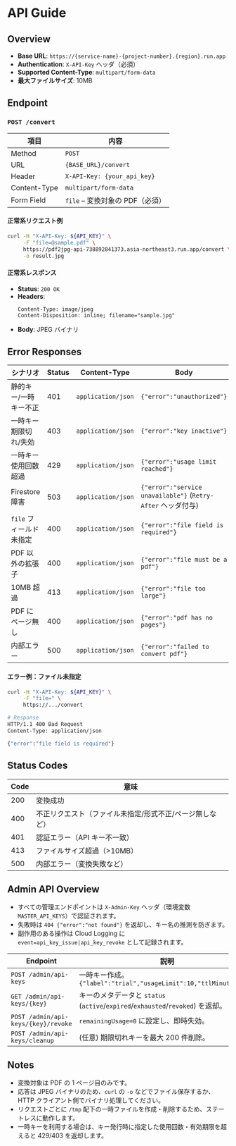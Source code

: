 # API Guide

## Overview

- **Base URL**: `https://{service-name}-{project-number}.{region}.run.app`
- **Authentication**: `X-API-Key` ヘッダ（必須）
- **Supported Content-Type**: `multipart/form-data`
- **最大ファイルサイズ**: 10MB

## Endpoint

### `POST /convert`

| 項目 | 内容 |
| --- | --- |
| Method | `POST` |
| URL | `{BASE_URL}/convert` |
| Header | `X-API-Key: {your_api_key}` |
| Content-Type | `multipart/form-data` |
| Form Field | `file` – 変換対象の PDF（必須） |

#### 正常系リクエスト例

```bash
curl -H "X-API-Key: ${API_KEY}" \
     -F "file=@sample.pdf" \
     https://pdf2jpg-api-738892841373.asia-northeast3.run.app/convert \
     -o result.jpg
```

#### 正常系レスポンス

- **Status**: `200 OK`
- **Headers**:
  ```
  Content-Type: image/jpeg
  Content-Disposition: inline; filename="sample.jpg"
  ```
- **Body**: JPEG バイナリ

## Error Responses

| シナリオ | Status | Content-Type | Body |
| --- | --- | --- | --- |
| 静的キー/一時キー不正 | 401 | `application/json` | `{"error":"unauthorized"}` |
| 一時キー期限切れ/失効 | 403 | `application/json` | `{"error":"key inactive"}` |
| 一時キー使用回数超過 | 429 | `application/json` | `{"error":"usage limit reached"}` |
| Firestore 障害 | 503 | `application/json` | `{"error":"service unavailable"}` (`Retry-After` ヘッダ付与) |
| `file` フィールド未指定 | 400 | `application/json` | `{"error":"file field is required"}` |
| PDF 以外の拡張子 | 400 | `application/json` | `{"error":"file must be a pdf"}` |
| 10MB 超過 | 413 | `application/json` | `{"error":"file too large"}` |
| PDF にページ無し | 400 | `application/json` | `{"error":"pdf has no pages"}` |
| 内部エラー | 500 | `application/json` | `{"error":"failed to convert pdf"}` |

#### エラー例：ファイル未指定

```bash
curl -H "X-API-Key: ${API_KEY}" \
     -F "file=" \
     https://.../convert

# Response
HTTP/1.1 400 Bad Request
Content-Type: application/json

{"error":"file field is required"}
```

## Status Codes

| Code | 意味 |
| --- | --- |
| 200 | 変換成功 |
| 400 | 不正リクエスト（ファイル未指定/形式不正/ページ無しなど） |
| 401 | 認証エラー（API キー不一致） |
| 413 | ファイルサイズ超過（>10MB） |
| 500 | 内部エラー（変換失敗など） |

## Admin API Overview

- すべての管理エンドポイントは `X-Admin-Key` ヘッダ（環境変数 `MASTER_API_KEYS`）で認証されます。
- 失敗時は `404 {"error":"not found"}` を返却し、キー名の推測を防ぎます。
- 副作用のある操作は Cloud Logging に `event=api_key_issue|api_key_revoke` として記録されます。

| Endpoint | 説明 |
| --- | --- |
| `POST /admin/api-keys` | 一時キー作成。`{"label":"trial","usageLimit":10,"ttlMinutes":60}` |
| `GET /admin/api-keys/{key}` | キーのメタデータと `status` (`active`/`expired`/`exhausted`/`revoked`) を返却。|
| `POST /admin/api-keys/{key}/revoke` | `remainingUsage=0` に設定し、即時失効。|
| `POST /admin/api-keys/cleanup` | (任意) 期限切れキーを最大 200 件削除。|

## Notes

- 変換対象は PDF の 1 ページ目のみです。
- 応答は JPEG バイナリのため、`curl` の `-o` などでファイル保存するか、HTTP クライアント側でバイナリ処理してください。
- リクエストごとに `/tmp` 配下の一時ファイルを作成・削除するため、ステートレスに動作します。
- 一時キーを利用する場合は、キー発行時に指定した使用回数・有効期限を超えると 429/403 を返却します。
